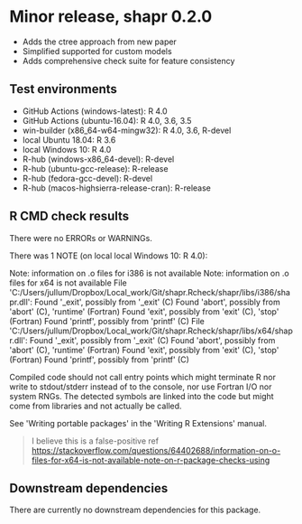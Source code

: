 
# Minor release, shapr 0.2.0

* Adds the ctree approach from new paper
* Simplified supported for custom models
* Adds comprehensive check suite for feature consistency

## Test environments

* GitHub Actions (windows-latest): R 4.0
* GitHub Actions (ubuntu-16.04): R 4.0, 3.6, 3.5
* win-builder (x86_64-w64-mingw32): R 4.0, 3.6, R-devel
* local Ubuntu 18.04: R 3.6
* local Windows 10: R 4.0
* R-hub (windows-x86_64-devel): R-devel
* R-hub (ubuntu-gcc-release): R-release
* R-hub (fedora-gcc-devel): R-devel
* R-hub (macos-highsierra-release-cran): R-release

## R CMD check results

There were no ERRORs or WARNINGs.

There was 1 NOTE (on local local Windows 10: R 4.0):

  Note: information on .o files for i386 is not available
  Note: information on .o files for x64 is not available
  File 'C:/Users/jullum/Dropbox/Local_work/Git/shapr.Rcheck/shapr/libs/i386/shapr.dll':
    Found '_exit', possibly from '_exit' (C)
    Found 'abort', possibly from 'abort' (C), 'runtime' (Fortran)
    Found 'exit', possibly from 'exit' (C), 'stop' (Fortran)
    Found 'printf', possibly from 'printf' (C)
  File 'C:/Users/jullum/Dropbox/Local_work/Git/shapr.Rcheck/shapr/libs/x64/shapr.dll':
    Found '_exit', possibly from '_exit' (C)
    Found 'abort', possibly from 'abort' (C), 'runtime' (Fortran)
    Found 'exit', possibly from 'exit' (C), 'stop' (Fortran)
    Found 'printf', possibly from 'printf' (C)
  
  Compiled code should not call entry points which might terminate R nor
  write to stdout/stderr instead of to the console, nor use Fortran I/O
  nor system RNGs. The detected symbols are linked into the code but
  might come from libraries and not actually be called.
  
  See 'Writing portable packages' in the 'Writing R Extensions' manual.

> I believe this is a false-positive ref https://stackoverflow.com/questions/64402688/information-on-o-files-for-x64-is-not-available-note-on-r-package-checks-using


## Downstream dependencies
There are currently no downstream dependencies for this package.
